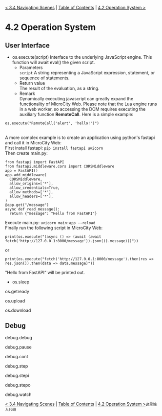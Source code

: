 [< 3.4 Navigating Scenes](3.4_navigating_scenes.md) | [Table of Contents](readme.md) | [4.2 Operation System >](4.2_operation_system.md)

# 4.2 Operation System

## User Interface
- <a id='os.execute' class='anchor'> os.execute(script) </a>
Interface to the underlying JavaScript engine. This function will await eval() the given script.
  - Parameters
<br>`script` A string representing a JavaScript expression, statement, or sequence of statements.
  - Return value
<br>The result of the evaluation, as a string.
  - Remark
<br>Dynamically executing javascript can greatly expand the functionality of MicroCity Web. Please note that the Lua engine runs in a web worker, so accessing the DOM requires executing the auxiliary function **RemoteCall**. Here is a simple example: 
<pre><code>os.execute("RemoteCall('alert', 'hello!')")
</code></pre>
<br>A more complex example is to create an application using python's fastapi and call it in MicroCity Web:
<br>First install fastapi: `pip install fastapi uvicorn`
<br>Then create main.py:
<pre><code>from fastapi import FastAPI
from fastapi.middleware.cors import CORSMiddleware
app = FastAPI()
app.add_middleware(
  CORSMiddleware,
  allow_origins=['*'],
  allow_credentials=True,
  allow_methods=['*'], 
  allow_headers=['*'], 
)
@app.get("/message")
async def read_message():
  return {"message": "Hello from FastAPI"}
</code></pre>
Execute main.py: `uvicorn main:app --reload`
<br>Finally run the following script in MicroCity Web:
<pre><code>print(os.execute("(async () => (await (await fetch('http://127.0.0.1:8000/message')).json()).message)()"))
</code></pre>
or
<pre><code>print(os.execute("fetch('http://127.0.0.1:8000/message').then(res => res.json()).then(data => data.message)"))
</code></pre>
”Hello from FastAPI“ will be printed out.

- <a id='os.sleep' class='anchor'> os.sleep </a>

<a id='os.getready' class='anchor'> os.getready </a>

<a id='os.upload' class='anchor'> os.upload </a>

<a id='os.download' class='anchor'> os.download </a>

## Debug
<a id='debug.debug' class='anchor'> debug.debug </a>

<a id='debug.pause' class='anchor'> debug.pause </a>

<a id='debug.cont' class='anchor'> debug.cont </a>

<a id='debug.step' class='anchor'> debug.step </a>

<a id='debug.stepi' class='anchor'> debug.stepi </a>

<a id='debug.stepo' class='anchor'> debug.stepo </a>

<a id='debug.watch' class='anchor'> debug.watch </a>

[< 3.4 Navigating Scenes](3.4_navigating_scenes.md) | [Table of Contents](readme.md) | [4.2 Operation System >](4.2_operation_system.md)`这里输入代码`